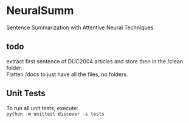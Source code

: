 # NeuralSumm
Sentence Summarization with Attentive Neural Techniques


## todo  
extract first sentence of DUC2004 articles and store then in the /clean folder.  
Flatten /docs to just have all the files, no folders.  

## Unit Tests  
To run all unit tests, execute:  
```python -m unittest discover -s tests```  
